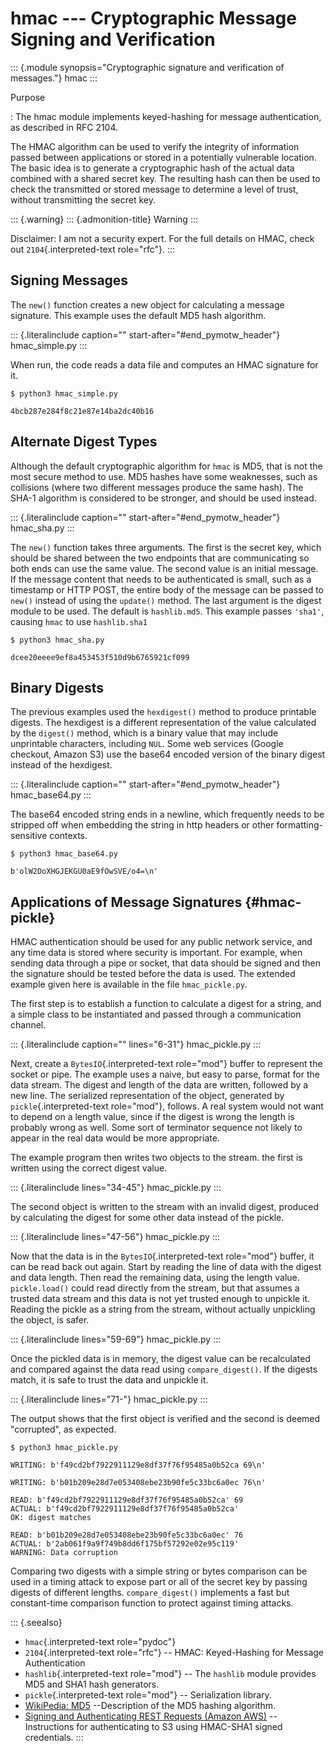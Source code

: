 # hmac \-\-- Cryptographic Message Signing and Verification

::: {.module synopsis="Cryptographic signature and verification of messages."} hmac :::

Purpose

: The hmac module implements keyed-hashing for message authentication, as described in RFC 2104.

The HMAC algorithm can be used to verify the integrity of information passed between applications or stored in a potentially vulnerable location. The basic idea is to generate a cryptographic hash of the actual data combined with a shared secret key. The resulting hash can then be used to check the transmitted or stored message to determine a level of trust, without transmitting the secret key.

::: {.warning} ::: {.admonition-title} Warning :::

Disclaimer: I am not a security expert. For the full details on HMAC, check out `2104`{.interpreted-text role="rfc"}. :::

## Signing Messages

The `new()` function creates a new object for calculating a message signature. This example uses the default MD5 hash algorithm.

::: {.literalinclude caption="" start-after="#end_pymotw_header"} hmac_simple.py :::

When run, the code reads a data file and computes an HMAC signature for it.

```{.sourceCode .none}
$ python3 hmac_simple.py

4bcb287e284f8c21e87e14ba2dc40b16
```

## Alternate Digest Types

Although the default cryptographic algorithm for `hmac` is MD5, that is not the most secure method to use. MD5 hashes have some weaknesses, such as collisions (where two different messages produce the same hash). The SHA-1 algorithm is considered to be stronger, and should be used instead.

::: {.literalinclude caption="" start-after="#end_pymotw_header"} hmac_sha.py :::

The `new()` function takes three arguments. The first is the secret key, which should be shared between the two endpoints that are communicating so both ends can use the same value. The second value is an initial message. If the message content that needs to be authenticated is small, such as a timestamp or HTTP POST, the entire body of the message can be passed to `new()` instead of using the `update()` method. The last argument is the digest module to be used. The default is `hashlib.md5`. This example passes `'sha1'`, causing `hmac` to use `hashlib.sha1`

```{.sourceCode .none}
$ python3 hmac_sha.py

dcee20eeee9ef8a453453f510d9b6765921cf099
```

## Binary Digests

The previous examples used the `hexdigest()` method to produce printable digests. The hexdigest is a different representation of the value calculated by the `digest()` method, which is a binary value that may include unprintable characters, including `NUL`. Some web services (Google checkout, Amazon S3) use the base64 encoded version of the binary digest instead of the hexdigest.

::: {.literalinclude caption="" start-after="#end_pymotw_header"} hmac_base64.py :::

The base64 encoded string ends in a newline, which frequently needs to be stripped off when embedding the string in http headers or other formatting-sensitive contexts.

```{.sourceCode .none}
$ python3 hmac_base64.py

b'olW2DoXHGJEKGU0aE9fOwSVE/o4=\n'
```

## Applications of Message Signatures {#hmac-pickle}

HMAC authentication should be used for any public network service, and any time data is stored where security is important. For example, when sending data through a pipe or socket, that data should be signed and then the signature should be tested before the data is used. The extended example given here is available in the file `hmac_pickle.py`.

The first step is to establish a function to calculate a digest for a string, and a simple class to be instantiated and passed through a communication channel.

::: {.literalinclude caption="" lines="6-31"} hmac_pickle.py :::

Next, create a `BytesIO`{.interpreted-text role="mod"} buffer to represent the socket or pipe. The example uses a naive, but easy to parse, format for the data stream. The digest and length of the data are written, followed by a new line. The serialized representation of the object, generated by `pickle`{.interpreted-text role="mod"}, follows. A real system would not want to depend on a length value, since if the digest is wrong the length is probably wrong as well. Some sort of terminator sequence not likely to appear in the real data would be more appropriate.

The example program then writes two objects to the stream. the first is written using the correct digest value.

::: {.literalinclude lines="34-45"} hmac_pickle.py :::

The second object is written to the stream with an invalid digest, produced by calculating the digest for some other data instead of the pickle.

::: {.literalinclude lines="47-56"} hmac_pickle.py :::

Now that the data is in the `BytesIO`{.interpreted-text role="mod"} buffer, it can be read back out again. Start by reading the line of data with the digest and data length. Then read the remaining data, using the length value. `pickle.load()` could read directly from the stream, but that assumes a trusted data stream and this data is not yet trusted enough to unpickle it. Reading the pickle as a string from the stream, without actually unpickling the object, is safer.

::: {.literalinclude lines="59-69"} hmac_pickle.py :::

Once the pickled data is in memory, the digest value can be recalculated and compared against the data read using `compare_digest()`. If the digests match, it is safe to trust the data and unpickle it.

::: {.literalinclude lines="71-"} hmac_pickle.py :::

The output shows that the first object is verified and the second is deemed \"corrupted\", as expected.

```{.sourceCode .none}
$ python3 hmac_pickle.py

WRITING: b'f49cd2bf7922911129e8df37f76f95485a0b52ca 69\n'

WRITING: b'b01b209e28d7e053408ebe23b90fe5c33bc6a0ec 76\n'

READ: b'f49cd2bf7922911129e8df37f76f95485a0b52ca' 69
ACTUAL: b'f49cd2bf7922911129e8df37f76f95485a0b52ca'
OK: digest matches

READ: b'b01b209e28d7e053408ebe23b90fe5c33bc6a0ec' 76
ACTUAL: b'2ab061f9a9f749b8dd6f175bf57292e02e95c119'
WARNING: Data corruption
```

Comparing two digests with a simple string or bytes comparison can be used in a timing attack to expose part or all of the secret key by passing digests of different lengths. `compare_digest()` implements a fast but constant-time comparison function to protect against timing attacks.

::: {.seealso}

- `hmac`{.interpreted-text role="pydoc"}
- `2104`{.interpreted-text role="rfc"} \-- HMAC: Keyed-Hashing for Message Authentication
- `hashlib`{.interpreted-text role="mod"} \-- The `hashlib` module provides MD5 and SHA1 hash generators.
- `pickle`{.interpreted-text role="mod"} \-- Serialization library.
- [WikiPedia: MD5](https://en.wikipedia.org/wiki/MD5) \--Description of the MD5 hashing algorithm.
- [Signing and Authenticating REST Requests (Amazon AWS)](http://docs.aws.amazon.com/AmazonS3/latest/dev/RESTAuthentication.html) \-- Instructions for authenticating to S3 using HMAC-SHA1 signed credentials. :::
